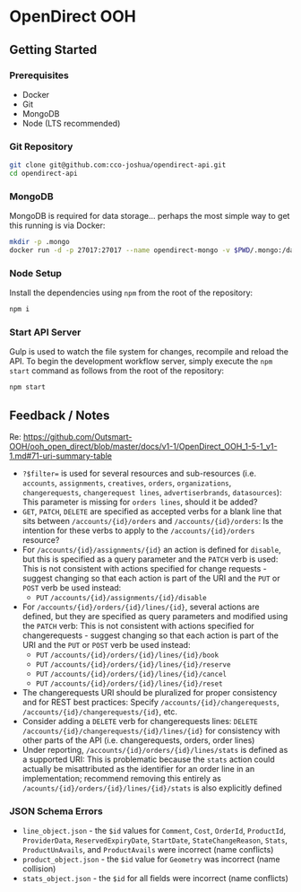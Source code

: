 # OpenDirect OOH

## Getting Started

### Prerequisites

* Docker
* Git
* MongoDB
* Node (LTS recommended)

### Git Repository

```bash
git clone git@github.com:cco-joshua/opendirect-api.git
cd opendirect-api
```

### MongoDB 

MongoDB is required for data storage... perhaps the most simple way to get this running is via Docker:

```bash
mkdir -p .mongo
docker run -d -p 27017:27017 --name opendirect-mongo -v $PWD/.mongo:/data/db mongo
```

### Node Setup

Install the dependencies using `npm` from the root of the repository:

```bash
npm i
```

### Start API Server

Gulp is used to watch the file system for changes, recompile and reload the API. To begin the development workflow server, simply execute the `npm start` command as follows from the root of the repository:

```bash
npm start
```

## Feedback / Notes

Re: <https://github.com/Outsmart-OOH/ooh_open_direct/blob/master/docs/v1-1/OpenDirect_OOH_1-5-1_v1-1.md#71-uri-summary-table>
* `?$filter=` is used for several resources and sub-resources (i.e. `accounts`, `assignments`, `creatives`, `orders`, `organizations`, `changerequests`, `changerequest lines`, `advertiserbrands`, `datasources`): This parameter is missing for `orders lines`, should it be added?
* `GET`, `PATCH`, `DELETE` are specified as accepted verbs for a blank line that sits between `/accounts/{id}/orders` and `/accounts/{id}/orders`: Is the intention for these verbs to apply to the `/accounts/{id}/orders` resource?
* For `/accounts/{id}/assignments/{id}` an action is defined for `disable`, but this is specified as a query parameter and the `PATCH` verb is used: This is not consistent with actions specified for change requests - suggest changing so that each action is part of the URI and the `PUT` or `POST` verb be used instead:
  * `PUT` `/accounts/{id}/assignments/{id}/disable`
* For `/accounts/{id}/orders/{id}/lines/{id}`, several actions are defined, but they are specified as query parameters and modified using the `PATCH` verb: This is not consistent with actions specified for changerequests - suggest changing so that each action is part of the URI and the `PUT` or `POST` verb be used instead:
  * `PUT` `/accounts/{id}/orders/{id}/lines/{id}/book`
  * `PUT` `/accounts/{id}/orders/{id}/lines/{id}/reserve`
  * `PUT` `/accounts/{id}/orders/{id}/lines/{id}/cancel`
  * `PUT` `/accounts/{id}/orders/{id}/lines/{id}/reset`
* The changerequests URI should be pluralized for proper consistency and for REST best practices: Specify `/accounts/{id}/changerequests`, `/accounts/{id}/changerequests/{id}`, etc.
* Consider adding a `DELETE` verb for changerequests lines: `DELETE` `/accounts/{id}/changerequests/{id}/lines/{id}` for consistency with other parts of the API (i.e. changerequests, orders, order lines)
* Under reporting, `/accounts/{id}/orders/{id}/lines/stats` is defined as a supported URI: This is problematic because the `stats` action could actually be misattributed as the identifier for an order line in an implementation; recommend removing this entirely as `/acounts/{id}/orders/{id}/lines/{id}/stats` is also explicitly defined

### JSON Schema Errors

* `line_object.json` - the `$id` values for `Comment`, `Cost`, `OrderId`, `ProductId`, `ProviderData`, `ReservedExpiryDate`, `StartDate`, `StateChangeReason`, `Stats`, `ProductUnAvails`, and `ProductAvails` were incorrect (name conflicts)
* `product_object.json` - the `$id` value for `Geometry` was incorrect (name collision)
* `stats_object.json` - the `$id` for all fields were incorrect (name conflicts)